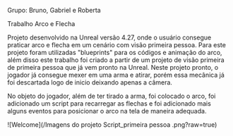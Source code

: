 Grupo: Bruno, Gabriel e Roberta

Trabalho Arco e Flecha

Projeto desenvolvido na Unreal versão 4.27, onde o usuário consegue praticar arco e flecha em um cenário com visão primeira pessoa. Para este projeto foram utilizadas "blueprints" para os códigos e animação do arco, além disso este trabalho foi criado a partir de um projeto de visão primeira de primeira pessoa que já vem pronto na Unreal. Neste projeto pronto, o jogador já consegue mexer em uma arma e atirar, porém essa mecânica já foi descartada logo de inicio deixando apenas a câmera. 

No objeto do jogador, além de ter tirado a arma, foi colocado o arco, foi adicionado um script para recarregar as flechas e foi adicionado mais alguns eventos para posicionar o arco na tela de maneira adequada.  

![Welcome](/Imagens do projeto Script_primeira pessoa .png?raw=true)
